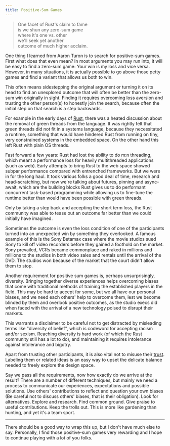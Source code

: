 ```yaml
---
title: Positive-Sum Games
---
```


>  One facet of Rust's claim to fame<br />
>  is we shun any zero-sum game<br />
>  where it's one vs. other<br />
>  we'll seek yet another<br />
>  outcome of much higher acclaim.

One thing I learned from Aaron Turon is to search for positive-sum games. First
what does that even mean? In most arguments you may run into, it will be easy
to find a zero-sum game: Your win is my loss and vice versa. However, in many
situations, it is actually possible to go above those petty games and find a
variant that allows us both to win.

This often means sidestepping the original argument or turning it on its head
to find an unexplored outcome that will often be better than the zero-sum win
originally in sight. Finding it requires overcoming loss aversion and trusting
the other person(s) to honestly join the search, because often the initial step
on that search is a step backwards.

For example in the early days of [Rust], there was a heated discussion about
the removal of green threads from the language. It was rightly felt that green
threads did not fit in a systems language, because they necessitated a runtime,
something that would have hindered Rust from running on tiny, very constrained
systems in the embedded space. On the other hand this left Rust with plain OS
threads.

Fast forward a few years: Rust had lost the ability to do m:n threading, which
meant a performance loss for heavily multithreaded applications (such as web).
Early attempts to bring Rust to the web space showed subpar performance
compared with entrenched frameworks. But we were in for the long haul. It took
various folks a good deal of time, research and head-scratching, but now we're
talking about futures, pinning and async-await, which are the building blocks
Rust gives us to do performant concurrent task-based programming while allowing
us to fine-tune the runtime better than would have been possible with green
threads.

Only by taking a step back and accepting the short term loss, the Rust
community was able to tease out an outcome far better than we could initially
have imagined.

Sometimes the outcome is even the loss condition of one of the participants
turned into an unexpected win by something they overlooked. A famous example of
this is the Sony Betamax case where the movie studios sued Sony to kill off
video recorders before they gained a foothold on the market. Sony prevailed,
VCRs became commonplace and raked in millions and millions to the studios in
both video sales and rentals until the arrival of the DVD. The studios won
because of the market that the court didn't allow them to stop.

Another requirement for positive sum games is, perhaps unsurprisingly,
diversity. Bringing together diverse experiences helps overcoming biases that
come with traditional methods of training the established players in the field.
This may be hard to accept for some, but we all have our personal biases, and
we need each others' help to overcome them, lest we become blinded by them and
overlook positive outcomes, as the studio execs did when faced with the arrival
of a new technology poised to disrupt their markets.

This warrants a disclaimer to be careful not to get distracted by misleading
terms like "diversity of belief", which is codeword for accepting racism and/or
sexism. Reaching diversity is hard work (of which the Rust community still has
a lot to do), and maintaining it requires intolerance against intolerance and
bigotry.

Apart from trusting other participants, it is also vital not to misuse their
[trust]. Labeling them or related ideas is an easy way to upset the delicate
balance needed to freely explore the design space.

Say we pass all the requirements, now how exactly do we arrive at the result?
There are a number of different techniques, but mainly we need a process to
communicate our experiences, expectations and possible solutions. Use others'
contributions to reflect and question your own biases (Be careful not to
discuss others' biases, that is their obligation). Look for alternatives.
Explore and research. Find common ground. Give praise to useful contributions.
Keep the trolls out. This is more like gardening than hunting, and yet it's a
team sport.

-----

There should be a good way to wrap this up, but I don't have much else to say.
Personally, I find those positive-sum games very rewarding and I hope to
continue playing with a lot of you folks.

[Rust]: https://rust-lang.org "The Rust Programming Language"
[trust]: https://llogiq.github.io/2018/04/19/trust.html

